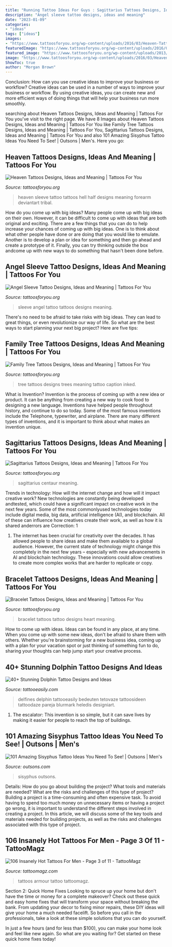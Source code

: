 ```yaml
---
title: "Running Tattoo Ideas For Guys : Sagittarius Tattoos Designs, Ideas And Meaning"
description: "Angel sleeve tattoo designs, ideas and meaning"
date: "2023-01-09"
categories:
- "ideas"
tags: ["ideas"]
images:
- "https://www.tattoosforyou.org/wp-content/uploads/2016/03/Heaven-Tattoo-Sleeve.jpg"
featuredImage: "https://www.tattoosforyou.org/wp-content/uploads/2016/03/Heart-Bracelet-Tattoo.jpg"
featured_image: "https://www.tattoosforyou.org/wp-content/uploads/2013/10/Sagittarius-Tattoos-Pictures-768x1024.jpg"
image: "https://www.tattoosforyou.org/wp-content/uploads/2016/03/Heaven-Tattoo-Sleeve.jpg"
ShowToc: true
author: "Morgan Brown"
---
```



Conclusion: How can you use creative ideas to improve your business or workflow?
Creative ideas can be used in a number of ways to improve your business or workflow. By using creative ideas, you can create new and more efficient ways of doing things that will help your business run more smoothly.

	

		
searching about Heaven Tattoos Designs, Ideas and Meaning | Tattoos For You you've visit to the right page. We have 8 Images about Heaven Tattoos Designs, Ideas and Meaning | Tattoos For You like Family Tree Tattoos Designs, Ideas and Meaning | Tattoos For You, Sagittarius Tattoos Designs, Ideas and Meaning | Tattoos For You and also 101 Amazing Sisyphus Tattoo Ideas You Need To See! | Outsons | Men&#039;s. Here you go:
		
    
## Heaven Tattoos Designs, Ideas And Meaning | Tattoos For You

<img loading=lazy src="https://www.tattoosforyou.org/wp-content/uploads/2016/03/Heaven-Tattoo-Sleeve.jpg" onerror="this.onerror=null;this.src='https://tse2.mm.bing.net/th?id=OIP.1OqK6tAoUuDSbEaXlTfSSAHaJ4&amp;pid=15.1';" alt="Heaven Tattoos Designs, Ideas and Meaning | Tattoos For You">

_Source: tattoosforyou.org_

>heaven sleeve tattoo tattoos hell half designs meaning forearm deviantart tribal. 

	

How do you come up with big ideas?
Many people come up with big ideas on their own. However, it can be difficult to come up with ideas that are both original and exciting. There are a few things that you can do to help increase your chances of coming up with big ideas. One is to think about what other people have done or are doing that you would like to emulate. Another is to develop a plan or idea for something and then go ahead and create a prototype of it. Finally, you can try thinking outside the box andcome up with new ways to do something that hasn't been done before.

    
## Angel Sleeve Tattoo Designs, Ideas And Meaning | Tattoos For You

<img loading=lazy src="https://www.tattoosforyou.org/wp-content/uploads/2017/11/Angel-Sleeve-Tattoos.jpg" onerror="this.onerror=null;this.src='https://tse1.mm.bing.net/th?id=OIP.sMA8vxhnkOs29SSJQELtCwHaMl&amp;pid=15.1';" alt="Angel Sleeve Tattoo Designs, Ideas and Meaning | Tattoos For You">

_Source: tattoosforyou.org_

>sleeve angel tattoo tattoos designs meaning. 

	

There's no need to be afraid to take risks with big ideas. They can lead to great things, or even revolutionize our way of life. So what are the best ways to start planning your next big project? Here are five tips:

    
## Family Tree Tattoos Designs, Ideas And Meaning | Tattoos For You

<img loading=lazy src="https://www.tattoosforyou.org/wp-content/uploads/2013/11/Tattoos-Family-Tree.jpg" onerror="this.onerror=null;this.src='https://tse1.mm.bing.net/th?id=OIP.dl70cZ1W0Wlx4tWrHxCwMgHaLG&amp;pid=15.1';" alt="Family Tree Tattoos Designs, Ideas and Meaning | Tattoos For You">

_Source: tattoosforyou.org_

>tree tattoos designs trees meaning tattoo caption inked. 

	

What is Invention?
Invention is the process of coming up with a new idea or product. It can be anything from creating a new way to cook food to designing a new language. Inventions have helped people throughout history, and continue to do so today. Some of the most famous inventions include the Telephone, typewriter, and airplane. There are many different types of inventions, and it is important to think about what makes an invention unique.

    
## Sagittarius Tattoos Designs, Ideas And Meaning | Tattoos For You

<img loading=lazy src="https://www.tattoosforyou.org/wp-content/uploads/2013/10/Sagittarius-Tattoos-Pictures-768x1024.jpg" onerror="this.onerror=null;this.src='https://tse3.mm.bing.net/th?id=OIP.t8fNppTPnn3DK1r9jsIbCQHaJ4&amp;pid=15.1';" alt="Sagittarius Tattoos Designs, Ideas and Meaning | Tattoos For You">

_Source: tattoosforyou.org_

>sagittarius centaur meaning. 

	

Trends in technology: How will the internet change and how will it impact creative work?
New technologies are constantly being developed andtested, which could have a significant impact on creative work in the next few years. Some of the most commonlyused technologies today include digital media, big data, artificial intelligence (AI), and blockchain. All of these can influence how creatives create their work, as well as how it is shared anderrors are Correction: 1
1) The internet has been crucial for creativity over the decades. It has allowed people to share ideas and make them available to a global audience. However, the current state of technology might change this completely in the next few years – especially with new advancements in AI and blockchain technology. These innovations could allow creatives to create more complex works that are harder to replicate or copy.

    
## Bracelet Tattoos Designs, Ideas And Meaning | Tattoos For You

<img loading=lazy src="https://www.tattoosforyou.org/wp-content/uploads/2016/03/Heart-Bracelet-Tattoo.jpg" onerror="this.onerror=null;this.src='https://tse2.mm.bing.net/th?id=OIP.ptT5eeHNUQR-eGROyrPWOQHaJ3&amp;pid=15.1';" alt="Bracelet Tattoos Designs, Ideas and Meaning | Tattoos For You">

_Source: tattoosforyou.org_

>bracelet tattoos tattoo designs heart meaning. 

	

How to come up with ideas.
Ideas can be found in any place, at any time. When you come up with some new ideas, don't be afraid to share them with others. Whether you're brainstorming for a new business idea, coming up with a plan for your vacation spot or just thinking of something fun to do, sharing your thoughts can help jump start your creative process.

    
## 40+ Stunning Dolphin Tattoo Designs And Ideas

<img loading=lazy src="http://www.tattooeasily.com/wp-content/uploads/2013/05/Dolphin-tattoo-designs-3.jpg" onerror="this.onerror=null;this.src='https://tse1.mm.bing.net/th?id=OIP.IXSBLLFC07IkWOOT2bUCsgHaKX&amp;pid=15.1';" alt="40+ Stunning Dolphin Tattoo Designs and Ideas">

_Source: tattooeasily.com_

>delfines delphin tattooeasily bedeuten tetovaze tattoosideen tattoodaze pareja blurmark heledis designiart. 

	

1. The escalator: This invention is so simple, but it can save lives by making it easier for people to reach the top of buildings.

    
## 101 Amazing Sisyphus Tattoo Ideas You Need To See! | Outsons | Men&#039;s

<img loading=lazy src="https://outsons.com/wp-content/uploads/2021/04/2019-11-20-23.58.57-2181419889859162625_sisyphustattoo.jpg" onerror="this.onerror=null;this.src='https://tse4.mm.bing.net/th?id=OIP.Z_iHwaRZGUuAYZaccPecGQHaJD&amp;pid=15.1';" alt="101 Amazing Sisyphus Tattoo Ideas You Need To See! | Outsons | Men&#039;s">

_Source: outsons.com_

>sisyphus outsons. 

	

Details: How do you go about building the project? What tools and materials are needed? What are the risks and challenges of this type of project?
Building a project is a time-consuming and often expensive task. To avoid having to spend too much money on unnecessary items or having a project go wrong, it is important to understand the different steps involved in creating a project. In this article, we will discuss some of the key tools and materials needed for building projects, as well as the risks and challenges associated with this type of project.

    
## 106 Insanely Hot Tattoos For Men - Page 3 Of 11 - TattooMagz

<img loading=lazy src="http://tattoomagz.com/wp-content/uploads/armour-tattoos-for-men.jpg" onerror="this.onerror=null;this.src='https://tse3.mm.bing.net/th?id=OIP.QrbeRbragtcp4NIU81IrmQAAAA&amp;pid=15.1';" alt="106 Insanely Hot Tattoos For Men - Page 3 of 11 - TattooMagz">

_Source: tattoomagz.com_

>tattoos armour tattoo tattoomagz. 

	

Section 2: Quick Home Fixes
Looking to spruce up your home but don't have the time or money for a complete makeover? Check out these quick and easy home fixes that will transform your space without breaking the bank.
From updating your decor to fixing minor repairs, these DIY ideas will give your home a much needed facelift. So before you call in the professionals, take a look at these simple solutions that you can do yourself.

In just a few hours (and for less than $100), you can make your home look and feel like new again. So what are you waiting for? Get started on these quick home fixes today!


